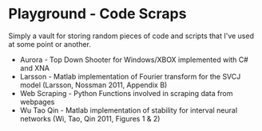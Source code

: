 Playground - Code Scraps
=========

Simply a vault for storing random pieces of code and scripts that I've used at some point or another.

* Aurora - Top Down Shooter for Windows/XBOX implemented with C# and XNA
* Larsson - Matlab implementation of Fourier transform for the SVCJ model (Larsson, Nossman 2011, Appendix B)
* Web Scraping - Python Functions involved in scraping data from webpages
* Wu Tao Qin - Matlab implementation of stability for interval neural networks (Wi, Tao, Qin 2011, Figures 1 & 2)
